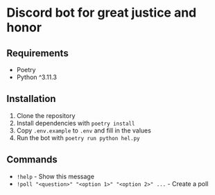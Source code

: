 # Discord bot for great justice and honor
## Requirements
- Poetry
- Python ^3.11.3

## Installation
1. Clone the repository
2. Install dependencies with `poetry install`
3. Copy `.env.example` to `.env` and fill in the values
4. Run the bot with `poetry run python hel.py`

## Commands
- `!help` - Show this message
- `!poll "<question>" "<option 1>" "<option 2>" ...` - Create a poll
